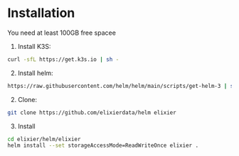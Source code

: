 Installation
=============

You need at least 100GB free spacee

1. Install K3S:

```bash
curl -sfL https://get.k3s.io | sh -
```

2. Install helm:

```bash
https://raw.githubusercontent.com/helm/helm/main/scripts/get-helm-3 | sh -
```

2. Clone:

```bash
git clone https://github.com/elixierdata/helm elixier
```

3. Install

```bash
cd elixier/helm/elixier 
helm install --set storageAccessMode=ReadWriteOnce elixier .
```

